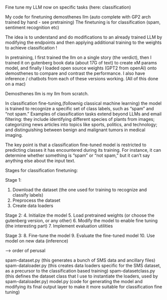 
Fine tune my LLM now on specific tasks (here: classification)

My code for finetuning demosthenes llm (auto complete with GP2 arch trained by hand - see pretraining)
The finetuning is for classification (spam, sentiment recognition etc)

The idea is to understand and do modifications to an already trained LLM by modifying the endpoints and then applying
additional training to the weights to achieve classification !

In pretraining, I first trained the llm on a single story (the verdict), then I trained it on gutenberg book data 
(about 17G of text) to create xM params model, and finally I loaded open source weights (GPT2 from openAI) onto 
demosthenes to compare and contrast the performance. I also have inference / chatbots from each of these versions 
working. (All of this done on a mac)

Demosthenes llm is my llm from scratch.

In classification fine-tuning,(follownig classical machine learning) the model is trained to recognize a specific set 
of class labels, such as “spam” and “not spam.” Examples of classification tasks extend beyond LLMs and email filtering: 
they include identifying different species of plants from images; categorizing news articles into topics like sports, 
politics, and technology; and distinguishing between benign and malignant tumors in medical imaging.

The key point is that a classification fine-tuned model is restricted to predicting classes it has encountered during its 
training. For instance, it can determine whether something is “spam” or “not spam,” but it can’t say anything else about 
the input text.

Stages for classification finetuning:

Stage 1:
1. Download the dataset (the one used for training to recognize and classify labels)
2. Preprocess the dataset
3. Create data loaders

Stage 2:
4. Initialize the model
5. Load pretrained weights (or choose the gutenberg version, or any other)
6. Modify the model to enable fine tuning (the interesting part)
7. Implement evaluation utilities

Stage 3:
8. Fine-tune the model
9. Evaluate the fine-tuned model
10. Use model on new data (inference)

--> order of perusal

spam-dataset.py  (this generates a bunch of SMS data and ancillary files)
spam-dataloader.py (this creates data loaders specific for the SMS dataset, as a precursor to the classification based training)
spam-datasetclass.py (this defines the dataset class that I use to instantiate the loaders, used by spam-dataloader.py)
model.py (code for generating the model and modifying its final output layer to make it more suitable for classification fine tuning)



